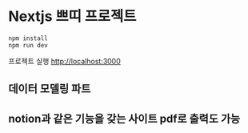 # Nextjs 쁘띠 프로젝트

```
npm install
npm run dev
```

프로젝트 실행
[http://localhost:3000](http://localhost:3000)

## 데이터 모델링 파트



## notion과 같은 기능을 갖는 사이트 pdf로 출력도 가능
